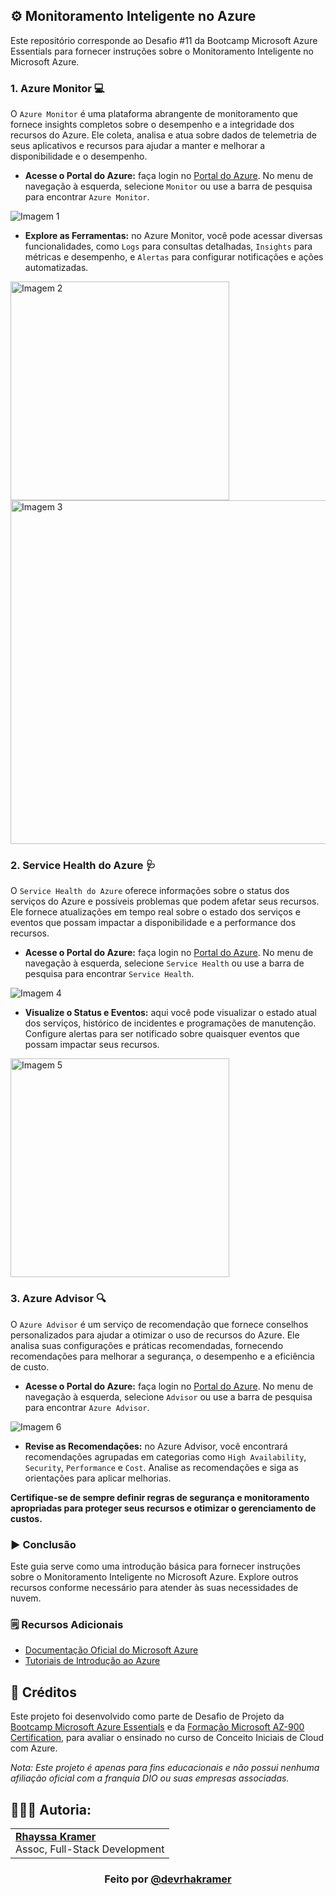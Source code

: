 ## ⚙️ Monitoramento Inteligente no Azure
Este repositório corresponde ao Desafio #11 da Bootcamp Microsoft Azure Essentials para fornecer instruções sobre o Monitoramento Inteligente no Microsoft Azure.

### 1. Azure Monitor 💻
O `Azure Monitor` é uma plataforma abrangente de monitoramento que fornece insights completos sobre o desempenho e a integridade dos recursos do Azure. Ele coleta, analisa e atua sobre dados de telemetria de seus aplicativos e recursos para ajudar a manter e melhorar a disponibilidade e o desempenho.

- **Acesse o Portal do Azure:** faça login no [Portal do Azure](https://portal.azure.com/). No menu de navegação à esquerda, selecione `Monitor` ou use a barra de pesquisa para encontrar `Azure Monitor`.

![Imagem 1](https://github.com/rhayssakramer/formacao-azure-fundamentals/blob/main/Desafio%2311-Monitoramento-Inteligente-no-Azure/img/img1.png)

- **Explore as Ferramentas:** no Azure Monitor, você pode acessar diversas funcionalidades, como `Logs` para consultas detalhadas, `Insights` para métricas e desempenho, e `Alertas` para configurar notificações e ações automatizadas.

<img src="https://github.com/rhayssakramer/formacao-azure-fundamentals/blob/main/Desafio%2311-Monitoramento-Inteligente-no-Azure/img/img2.png" alt="Imagem 2" width="350">  

<img src="https://github.com/rhayssakramer/formacao-azure-fundamentals/blob/main/Desafio%2311-Monitoramento-Inteligente-no-Azure/img/img3.png" alt="Imagem 3" width="550">


### 2. Service Health do Azure 🩺
O `Service Health do Azure` oferece informações sobre o status dos serviços do Azure e possíveis problemas que podem afetar seus recursos. Ele fornece atualizações em tempo real sobre o estado dos serviços e eventos que possam impactar a disponibilidade e a performance dos recursos.

- **Acesse o Portal do Azure:** faça login no [Portal do Azure](https://portal.azure.com/). No menu de navegação à esquerda, selecione `Service Health` ou use a barra de pesquisa para encontrar `Service Health`.

![Imagem 4](https://github.com/rhayssakramer/formacao-azure-fundamentals/blob/main/Desafio%2311-Monitoramento-Inteligente-no-Azure/img/img4.png)

- **Visualize o Status e Eventos:** aqui você pode visualizar o estado atual dos serviços, histórico de incidentes e programações de manutenção. Configure alertas para ser notificado sobre quaisquer eventos que possam impactar seus recursos.

<img src="https://github.com/rhayssakramer/formacao-azure-fundamentals/blob/main/Desafio%2311-Monitoramento-Inteligente-no-Azure/img/img5.png" alt="Imagem 5" width="350">

### 3. Azure Advisor 🔍
O `Azure Advisor` é um serviço de recomendação que fornece conselhos personalizados para ajudar a otimizar o uso de recursos do Azure. Ele analisa suas configurações e práticas recomendadas, fornecendo recomendações para melhorar a segurança, o desempenho e a eficiência de custo.

- **Acesse o Portal do Azure:** faça login no [Portal do Azure](https://portal.azure.com/). No menu de navegação à esquerda, selecione `Advisor` ou use a barra de pesquisa para encontrar `Azure Advisor`.

![Imagem 6](https://github.com/rhayssakramer/formacao-azure-fundamentals/blob/main/Desafio%2311-Monitoramento-Inteligente-no-Azure/img/img6.png)

- **Revise as Recomendações:** no Azure Advisor, você encontrará recomendações agrupadas em categorias como `High Availability`, `Security`, `Performance` e `Cost`.
Analise as recomendações e siga as orientações para aplicar melhorias.

**Certifique-se de sempre definir regras de segurança e monitoramento apropriadas para proteger seus recursos e otimizar o gerenciamento de custos.**

### ▶️ Conclusão
Este guia serve como uma introdução básica para fornecer instruções sobre o Monitoramento Inteligente no Microsoft Azure. Explore outros recursos conforme necessário para atender às suas necessidades de nuvem.

### 🗒️ Recursos Adicionais
- [Documentação Oficial do Microsoft Azure](https://docs.microsoft.com/azure)
- [Tutoriais de Introdução ao Azure](https://docs.microsoft.com/learn/paths/azure-fundamentals/)

## 🔗 Créditos
Este projeto foi desenvolvido como parte de Desafio de Projeto da [Bootcamp Microsoft Azure Essentials](https://www.dio.me/bootcamp/microsoft-azure-essentials?ref=AFOXWYVRXGV9) e da [Formação Microsoft AZ-900 Certification](https://web.dio.me/track/formacao-microsoft-az-900-certification), para avaliar o ensinado no curso de Conceito Iniciais de Cloud com Azure.

*Nota: Este projeto é apenas para fins educacionais e não possui nenhuma afiliação oficial com a franquia DIO ou suas empresas associadas.*

## 👩🏼‍💻 Autoria:
<table style="border=0">
  <tr>
    <td align="left">
      <a href="https://github.com/rhayssakramer">
        <span><b>Rhayssa Kramer</b></span>
      </a>
      <br>
      <span>Assoc, Full-Stack Development</span>
    </td>
  </tr>
</table>

### <div align="center">Feito por <a href="https://github.com/rhayssakramer">@devrhakramer</a></div>
